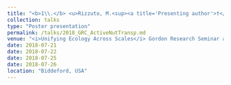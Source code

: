 ```yaml
---
title: "<b>1\\.</b> <u>Rizzuto, M.<sup><a title='Presenting author'>†</a></sup></u>, Leroux, S. J., Vander Wal, E., Wiersma, Y., Heckford, T. R., Balluffi-Fry, J. **Beyond Diffusion: Animal-Mediated Nutrient Transport at Different Spatial Scales**"
collection: talks
type: "Poster presentation"
permalink: /talks/2018_GRC_ActiveNutTransp.md
venue: "<i>Unifying Ecology Across Scales</i> Gordon Research Seminar and Conference"
date: 2018-07-21
date: 2018-07-22
date: 2018-07-25
date: 2018-07-26
location: "Biddeford, USA"
---
```


